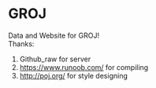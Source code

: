 # GROJ

Data and Website for GROJ!  
Thanks:
1. Github_raw for server
2. <https://www.runoob.com/> for compiling
3. <http://poj.org/> for style designing

